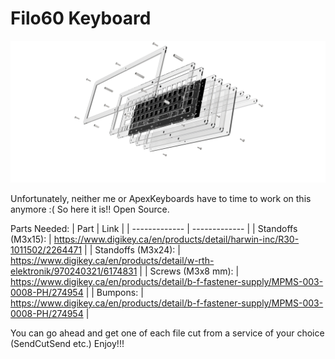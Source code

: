 # Filo60 Keyboard

![alt text](https://github.com/SharmaUday1999/Filo60-Keyboard/blob/main/renders/Exploded.jpg)

Unfortunately, neither me or ApexKeyboards have to time to work on this anymore :( So here it is!! Open Source.

Parts Needed:
| Part  | Link |
| ------------- | ------------- |
| Standoffs (M3x15):  | https://www.digikey.ca/en/products/detail/harwin-inc/R30-1011502/2264471  |
| Standoffs (M3x24):  | https://www.digikey.ca/en/products/detail/w-rth-elektronik/970240321/6174831  |
| Screws (M3x8 mm):  | https://www.digikey.ca/en/products/detail/b-f-fastener-supply/MPMS-003-0008-PH/274954  |
| Bumpons:   | https://www.digikey.ca/en/products/detail/b-f-fastener-supply/MPMS-003-0008-PH/274954  |

You can go ahead and get one of each file cut from a service of your choice (SendCutSend etc.)
Enjoy!!!
